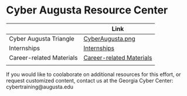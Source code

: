 # Cyber Augusta Resource Center

|                          | Link                                                   |
|--------------------------|--------------------------------------------------------|
| Cyber Augusta Triangle   | [CyberAugusta.png](CyberAugusta.png)                   |
| Internships              | [Internships](Internships/index.md)                    |
| Career-related Materials | [Career-related Materials](Career-related%20Materials) |
|                          |                                                        |

If you would like to coolaborate on additional resources for this effort, or
request customized content, contact us at the Georgia Cyber Center:
cybertraining\@augusta.edu
